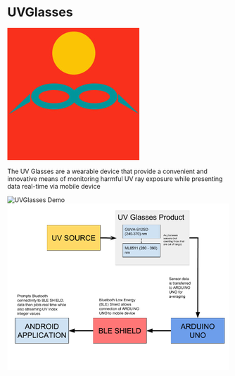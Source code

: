 # UVGlasses
![UVGlasses Logo](/Images/uvglasses.jpg)

The UV Glasses are a wearable device that provide a convenient
and innovative means of monitoring harmful UV ray exposure while
presenting data real-time via mobile device

![UVGlasses Demo](/Images/Glassesdemo.gif)
![UVGlasses BlockDiagram](/Images/BlockDiagram.png)
